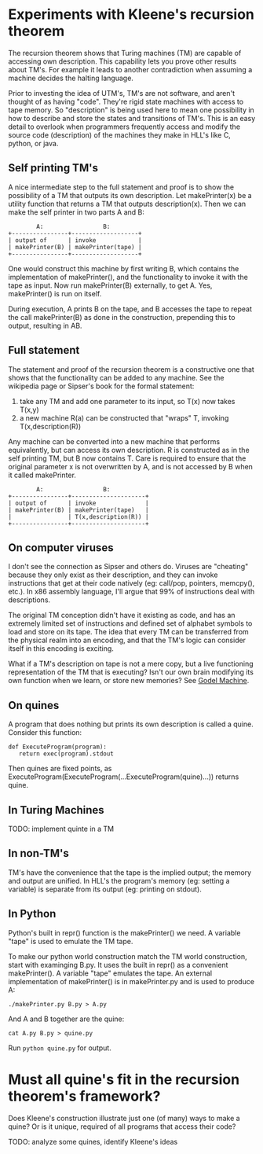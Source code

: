 # Experiments with Kleene's recursion theorem

The recursion theorem shows that Turing machines (TM) are capable of accessing own description. This capability lets you prove other results about TM's. For example it leads to another contradiction when assuming a machine decides the halting language.

Prior to investing the idea of UTM's, TM's are not software, and aren't thought of as having "code". They're rigid state machines with access to tape memory. So "description" is being used here to mean one possibility in how to describe and store the states and transitions of TM's. This is an easy detail to overlook when programmers frequently access and modify the source code (description) of the machines they make in HLL's like C, python, or java.

## Self printing TM's

A nice intermediate step to the full statement and proof is to show the possibility of a TM that outputs its own description. Let makePrinter(x) be a utility function that returns a TM that outputs description(x). Then we can make the self printer in two parts A and B:

            A:                 B:
    +----------------+-------------------+
    | output of      | invoke            |
    | makePrinter(B) | makePrinter(tape) |
    +----------------+-------------------+

One would construct this machine by first writing B, which contains the implementation of makePrinter(), and the functionality to invoke it with the tape as input. Now run makePrinter(B) externally, to get A. Yes, makePrinter() is run on itself.

During execution, A prints B on the tape, and B accesses the tape to repeat the call makePrinter(B) as done in the construction, prepending this to output, resulting in AB.

## Full statement

The statement and proof of the recursion theorem is a constructive one that shows that the functionality can be added to any machine. See the wikipedia page or Sipser's book for the formal statement:

1. take any TM and add one parameter to its input, so T(x) now takes T(x,y)
2. a new machine R(a) can be constructed that "wraps" T, invoking T(x,description(R))

Any machine can be converted into a new machine that performs equivalently, but can access its own description. R is constructed as in the self printing TM, but B now contains T. Care is required to ensure that the original parameter x is not overwritten by A, and is not accessed by B when it called makePrinter.

            A:                 B:
    +----------------+---------------------+
    | output of      | invoke              |
    | makePrinter(B) | makePrinter(tape)   |
    |                | T(x,description(R)) |
    +----------------+---------------------+

## On computer viruses

I don't see the connection as Sipser and others do. Viruses are "cheating" because they only exist as their description, and they can invoke instructions that get at their code natively (eg: call/pop, pointers, memcpy(), etc.). In x86 assembly language, I'll argue that 99% of instructions deal with descriptions.

The original TM conception didn't have it existing as code, and has an extremely limited set of instructions and defined set of alphabet symbols to load and store on its tape. The idea that every TM can be transferred from the physical realm into an encoding, and that the TM's logic can consider itself in this encoding is exciting.

What if a TM's description on tape is not a mere copy, but a live functioning representation of the TM that is executing? Isn't our own brain modifying its own function when we learn, or store new memories? See [Godel Machine](https://en.wikipedia.org/wiki/G%C3%B6del_machine).


## On quines

A program that does nothing but prints its own description is called a quine. Consider this function:

    def ExecuteProgram(program):
       return exec(program).stdout

Then quines are fixed points, as ExecuteProgram(ExecuteProgram(...ExecuteProgram(quine)...)) returns quine.

## In Turing Machines

TODO: implement quinte in a TM

## In non-TM's

TM's have the convenience that the tape is the implied output; the memory and output are unified. In HLL's the program's memory (eg: setting a variable) is separate from its output (eg: printing on stdout).

## In Python

Python's built in repr() function is the makePrinter() we need. A variable "tape" is used to emulate the TM tape.

To make our python world construction match the TM world construction, start with examinging B.py. It uses the built in repr() as a convenient makePrinter(). A variable "tape" emulates the tape. An external implementation of makePrinter() is in makePrinter.py and is used to produce A:

```
./makePrinter.py B.py > A.py
```

And A and B together are the quine:

```
cat A.py B.py > quine.py
```

Run `python quine.py` for output.

# Must all quine's fit in the recursion theorem's framework?

Does Kleene's construction illustrate just one (of many) ways to make a quine? Or is it unique, required of all programs that access their code?

TODO: analyze some quines, identify Kleene's ideas



